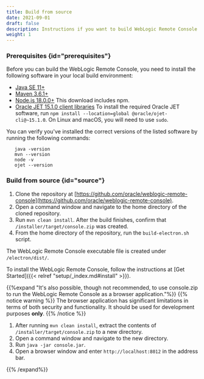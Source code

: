 ```yaml
---
title: Build from source
date: 2021-09-01
draft: false
description: Instructions if you want to build WebLogic Remote Console from source
weight: 1
---
```


### Prerequisites {id="prerequisites"}

Before you can build the WebLogic Remote Console, you need to install the following software in your local build environment:

* [Java SE 11+](https://www.oracle.com/java/technologies/downloads)
* [Maven 3.6.1+](https://maven.apache.org/download.cgi)
* [Node.js 18.0.0+](https://nodejs.org/en/download/) This download includes npm.
* [Oracle JET 15.1.0 client libraries](https://www.oracle.com/tools/downloads/jet-downloads.html) To install the required Oracle JET software, run `npm install --location=global @oracle/ojet-cli@~15.1.0`. On Linux and macOS, you will need to use `sudo`.

You can verify you've installed the correct versions of the listed software by running the following commands:

```
   java -version
   mvn --version
   node -v
   ojet --version
```

### Build from source {id="source"}

1. Clone the repository at [https://github.com/oracle/weblogic-remote-console](https://github.com/oracle/weblogic-remote-console).
1. Open a command window and navigate to the home directory of the cloned repository.
1. Run `mvn clean install`. After the build finishes, confirm that `/installer/target/console.zip` was created.
1. From the home directory of the repository, run the `build-electron.sh` script.

The WebLogic Remote Console executable file is created under `/electron/dist/`.

To install the WebLogic Remote Console, follow the instructions at [Get Started]({{< relref "setup/_index.md#install" >}}).

{{%expand "It's also possible, though not recommended, to use console.zip to run the WebLogic Remote Console as a browser application."%}}
{{% notice warning %}}
The browser application has significant limitations in terms of both security and functionality. It should be used for development purposes **only**.
{{% /notice %}}
1. After running `mvn clean install`, extract the contents of `/installer/target/console.zip` to a new directory. 
1. Open a command window and navigate to the new directory. 
1. Run `java -jar console.jar`. 
1. Open a browser window and enter `http://localhost:8012` in the address bar.

{{% /expand%}}
